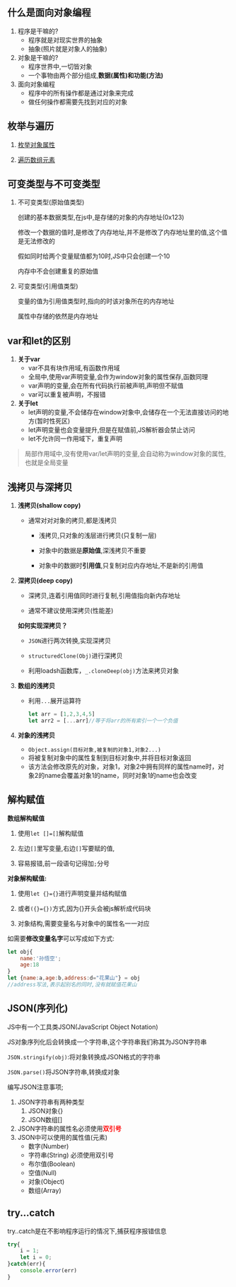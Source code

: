 ## 什么是面向对象编程

1. 程序是干嘛的?
   - 程序就是对现实世界的抽象
   - 抽象(照片就是对象人的抽象)
2. 对象是干嘛的?
   - 程序世界中,一切皆对象
   - 一个事物由两个部分组成,**数据(属性)**和**功能(方法)**
3. 面向对象编程
   - 程序中的所有操作都是通过对象来完成
   - 做任何操作都需要先找到对应的对象

## 枚举与遍历

1. [枚举对象属性](05-对象.md#1.2枚举对象属性)

2. [遍历数组元素](07-数组.md#2.遍历数组)

## 可变类型与不可变类型

1. 不可变类型(原始值类型)

   创建的基本数据类型,在js中,是存储的对象的内存地址(0x123)

   修改一个数据的值时,是修改了内存地址,并不是修改了内存地址里的值,这个值是无法修改的

   假如同时给两个变量赋值都为10时,JS中只会创建一个10

   内存中不会创建重复的原始值

2. 可变类型(引用值类型)

   变量的值为引用值类型时,指向的时该对象所在的内存地址

   属性中存储的依然是内存地址

## var和let的区别

1. **关于var**
   - var不具有块作用域,有函数作用域
   - 全局中,使用var声明变量,会作为window对象的属性保存,函数同理
   - var声明的变量,会在所有代码执行前被声明,声明但不赋值
   - var可以重复被声明，不报错
2. **关于let**
   - let声明的变量,不会储存在window对象中,会储存在一个无法直接访问的地方(暂时性死区)
   - let声明变量也会变量提升,但是在赋值前,JS解析器会禁止访问
   - let不允许同一作用域下，重复声明

> 局部作用域中,没有使用var/let声明的变量,会自动称为window对象的属性,也就是全局变量

## 浅拷贝与深拷贝

1. **浅拷贝(shallow copy)**

   - 通常对对对象的拷贝,都是浅拷贝
   
   
      - 浅拷贝,只对象的浅层进行拷贝(只复制一层)
   
   
   
      - 对象中的数据是**原始值**,深浅拷贝不重要
   
   
   
      - 对象中的数据时**引用值**,只复制对应内存地址,不是新的引用值
   


2. **深拷贝(deep copy)**

   - 深拷贝,连着引用值同时进行复制,引用值指向新内存地址

   - 通常不建议使用深拷贝(性能差)

   **如何实现深拷贝？**

   - `JSON`进行两次转换,实现深拷贝
   
   - `structuredClone(Obj)`进行深拷贝
   
   - 利用loadsh函数库，`_.cloneDeep(obj)`方法来拷贝对象


3. **数组的浅拷贝**

   - 利用`...`展开运算符

     ```js
     let arr = [1,2,3,4,5]
     let arr2 = [...arr]//等于将arr的所有索引一个一个负值
     ```

4. **对象的浅拷贝**

   - `Object.assign(目标对象,被复制的对象1,对象2...)`
   - 将被复制对象中的属性复制到目标对象中,并将目标对象返回
   - 该方法会修改原先的对象，对象1，对象2中拥有同样的属性name时，对象2的name会覆盖对象1的name，同时对象1的name也会改变

## 解构赋值

**数组解构赋值**

1. 使用`let []=[]`解构赋值

2. 左边`[]`里写变量,右边`[]`写要赋的值,

3. 容易报错,前一段语句记得加`;`分号

**对象解构赋值:**

1. 使用`let {}={}`进行声明变量并结构赋值

2. 或者`({}={})`方式,因为{}开头会被js解析成代码块 

3. 对象结构,需要变量名与对象中的属性名一一对应

如需要**修改变量名字**可以写成如下方式:

```js
let obj{
	name:'孙悟空';
	age:18
}
let {name:a,age:b,address:d="花果山"} = obj
//address写法,表示起别名的同时,没有就赋值花果山
```

## JSON(序列化)

JS中有一个工具类JSON(JavaScript Object Notation)

JS对象序列化后会转换成一个字符串,这个字符串我们称其为JSON字符串

`JSON.stringify(obj)`:将对象转换成JSON格式的字符串

`JSON.parse()`将JSON字符串,转换成对象

编写JSON注意事项;

1. JSON字符串有两种类型
   1. JSON对象{}
   2. JSON数组[]
2. JSON字符串的属性名必须使用<span style="color:red">**双引号**</span>
3. JSON中可以使用的属性值(元素)
   - 数字(Number)
   - 字符串(String) 必须使用双引号
   - 布尔值(Boolean)
   - 空值(Null)
   - 对象(Object)
   - 数组(Array)

## try...catch

try..catch是在不影响程序运行的情况下,捕获程序报错信息

```js
try{
    i = 1;
    let i = 0;
}catch(err){
    console.error(err)
}
```

